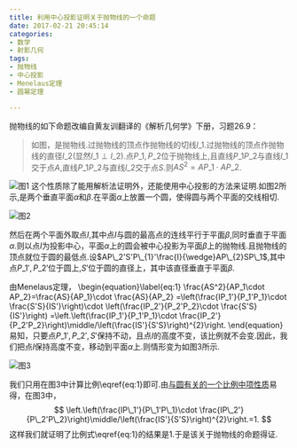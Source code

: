 ```yaml
---
title: 利用中心投影证明关于抛物线的一个命题
date: 2017-02-21 20:45:14
categories:
- 数学
- 射影几何
tags:
- 抛物线
- 中心投影
- Menelaus定理
- 圆幂定理

---
```

抛物线的如下命题改编自黄友训翻译的《解析几何学》下册，习题26.9：

> 如图，是抛物线.过抛物线的顶点作抛物线的切线$l\_{1}$.过抛物线的顶点作抛物线的直径$l\_{2}$(显然$l\_1\perp l\_2$).点$P\_1,P\_2$位于抛物线上,且直线$P\_1P\_2$与直线$l\_{1}$交于点$A$,直线$P\_1P\_2$与直线$l\_2$交于点$S$.则$AS^2=AP\_1\cdot AP\_2$.

![图1](/img/利用中心投影证明关于抛物线的一个命题-1.png)
这个性质除了能用解析法证明外，还能使用中心投影的方法来证明.如图2所示,是两个垂直平面$\alpha$和$\beta$.在平面$\alpha$上放置一个圆，使得圆与两个平面的交线相切.

![图2](/img/利用中心投影证明关于抛物线的一个命题-2.png)

然后在两个平面外取点$I$,其中点$I$与圆的最高点的连线平行于平面$\beta$,同时垂直于平面$\alpha$.则以点$I$为投影中心，平面$\alpha$上的圆会被中心投影为平面$\beta$上的抛物线.且抛物线的顶点就位于圆的最低点.设$AP\_2'S'P\_{1}'\frac{I}{\wedge}AP\_{2}SP\_1$,其中点$P\_1',P\_2'$位于圆上,$S'$位于圆的直径上，其中该直径垂直于平面$\beta$.

由Menelaus定理，
\begin{equation}\label{eq:1}
\frac{AS^2}{AP\_1\cdot AP\_2}=\frac{AS}{AP\_1}\cdot \frac{AS}{AP\_2}
=\left(\frac{IP\_1'}{P\_1'P\_1}\cdot \frac{S'S}{IS'}\right)\cdot
    \left(\frac{IP\_2'}{P\_2'P\_2}\cdot \frac{S'S}{IS'}\right)
=\left.\left(\frac{IP\_1'}{P\_1'P\_1}\cdot \frac{IP\_2'}{P\_2'P\_2}\right)\middle/\left(\frac{IS'}{S'S}\right)^{2}\right.
\end{equation}
易知，只要点$P\_1',P\_2',S'$保持不动，且点$I$的高度不变，该比例就不会变.因此，我们把点$I$保持高度不变，移动到平面$\alpha$上.则情形变为如图3所示.

![图3](/img/利用中心投影证明关于抛物线的一个命题-3.png)

我们只用在图3中计算比例\eqref{eq:1}即可.由[与圆有关的一个比例中项性质](/2017/02/21/与圆有关的一个比例中项性质/)易得，在图3中，
$$
\left.\left(\frac{IP\_1'}{P\_1'P\_1}\cdot \frac{IP\_2'}{P\_2'P\_2}\right)\middle/\left(\frac{IS'}{S'S}\right)^{2}\right.=1.
$$
这样我们就证明了比例式\eqref{eq:1}的结果是$1$.于是该关于抛物线的命题得证.